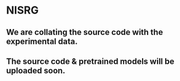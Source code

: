# NISRG
## We are collating the source code with the experimental data.
## The source code & pretrained models will be uploaded soon.
